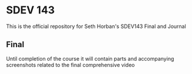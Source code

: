 # SDEV 143
This is the official repository for Seth Horban's SDEV143 Final and Journal
## Final
Until completion of the course it will contain parts and accompanying screenshots related to the final comprehensive video
